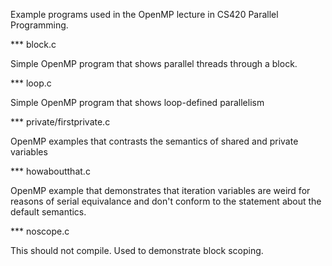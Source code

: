 Example programs used in the OpenMP lecture in CS420 Parallel Programming.

*** block.c

  Simple OpenMP program that shows parallel threads through a block.

*** loop.c

  Simple OpenMP program that shows loop-defined parallelism

*** private/firstprivate.c

  OpenMP examples that contrasts the semantics of shared and private variables

*** howaboutthat.c

  OpenMP example that demonstrates that iteration variables are weird for reasons of serial equivalance and don't conform to the statement about the default semantics.

*** noscope.c

  This should not compile. Used to demonstrate block scoping.
